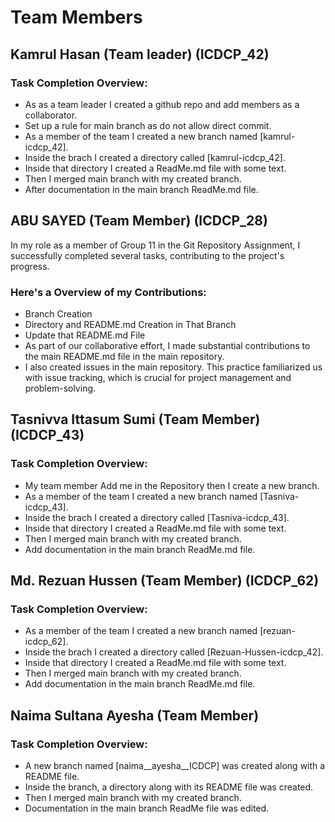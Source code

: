 # Team Members

## Kamrul Hasan (Team leader) (ICDCP_42)


### Task Completion Overview:

* As as a team leader I created a github repo and add members as a collaborator.
* Set up a rule for main branch as do not allow direct commit.
* As a member of the team I created a new branch named [kamrul-icdcp_42].
* Inside the brach I created a directory called [kamrul-icdcp_42].
* Inside that directory I created a ReadMe.md file with some text.
* Then I merged main branch with my created branch.
* After documentation in the main branch ReadMe.md file.

## ABU SAYED (Team Member) (ICDCP_28)
<p>In my role as a member of Group 11 in the Git Repository Assignment, I successfully completed several tasks, contributing to the project's progress.</p>

### Here's a Overview of my Contributions:

* Branch Creation
* Directory and README.md Creation in That Branch
* Update that README.md File
* As part of our collaborative effort, I made substantial contributions to the main README.md file in the main repository.
* I also created issues in the main repository. This practice familiarized us with issue tracking, which is crucial for project management and problem-solving.



## Tasnivva Ittasum Sumi (Team Member) (ICDCP_43)


### Task Completion Overview:

* My team member Add me in the Repository then I create a new branch.
* As a member of the team I created a new branch named [Tasniva-icdcp_43].
* Inside the brach I created a directory called [Tasniva-icdcp_43].
* Inside that directory I created a ReadMe.md file with some text.
* Then I merged main branch with my created branch.
* Add documentation in the main branch ReadMe.md file.


## Md. Rezuan Hussen (Team Member) (ICDCP_62)


### Task Completion Overview:

* As a member of the team I created a new branch named [rezuan-icdcp_62].
* Inside the brach I created a directory called [Rezuan-Hussen-icdcp_42].
* Inside that directory I created a ReadMe.md file with some text.
* Then I merged main branch with my created branch.
* Add documentation in the main branch ReadMe.md file.

## Naima Sultana Ayesha (Team Member) 


### Task Completion Overview:

* A new branch named [naima__ayesha__ICDCP] was created along with a README file.
* Inside the branch, a directory along with its README file was created.
* Then I merged main branch with my created branch.
* Documentation in the main branch ReadMe file was edited.

